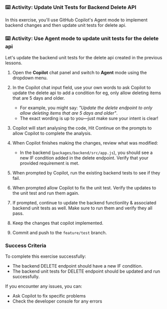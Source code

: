 ### :keyboard: Activity: Update Unit Tests for Backend Delete API

In this exercise, you'll use GitHub Copilot's Agent mode to implement backend changes and then update unit tests for delete api.

### :keyboard: Activity: Use Agent mode to update unit tests for the delete api

Let's update the backend unit tests for the delete api created in the previous lessons.

1. Open the **Copilot** chat panel and switch to **Agent** mode using the dropdown menu.

1. In the Copilot chat input field, use your own words to ask Copilot to update the delete api to add a condition for eg, only allow deleting items that are 5 days and older.
   - For example, you might say: _"Update the delete endpoint to only allow deleting items that are 5 days and older"_.
   - The exact wording is up to you—just make sure your intent is clear!

1. Copilot will start analysing the code, Hit Continue on the prompts to allow Copilot to complete the analysis.

1. When Copilot finishes making the changes, review what was modified:
   - In the backend (`packages/backend/src/app.js`), you should see a new IF condition added in the delete endpoint. Verify that your provided requirement is met.

1. When prompted by Copilot, run the existing backend tests to see if they fail.

1. When prompted allow Copilot to fix the unit test. Verify the updates to the unit test and run them again.

1. If prompted, continue to update the backend functionlity & associated backend unit tests as well. Make sure to run them and verify they all pass.

1. Keep the changes that copilot implemented.

1. Commit and push to the `feature/test` branch.

### Success Criteria

To complete this exercise successfully:

- The backend DELETE endpoint should have a new IF condition.
- The backend unit tests for DELETE endpoint should be updated and run successfully.

If you encounter any issues, you can:

- Ask Copilot to fix specific problems
- Check the developer console for any errors
